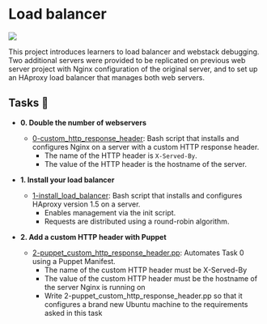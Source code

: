 # Load balancer


![](https://miro.medium.com/v2/resize:fit:1400/1*UEDws7zUq0N0dN-y3EGe5Q.png)

This project introduces learners to load balancer and webstack debugging.
Two additional servers were provided to be replicated on previous web server project
with Nginx configuration of the original server, and to set up an HAproxy
load balancer that manages both web servers.

## Tasks :page_with_curl:

* **0. Double the number of webservers**
  * [0-custom_http_response_header](./0-custom_http_response-header): Bash
  script that installs and configures Nginx on a server with a custom HTTP
  response header.
    * The name of the HTTP header is `X-Served-By`.
    * The value of the HTTP header is the hostname of the server.

* **1. Install your load balancer**
  * [1-install_load_balancer](./1-install_load_balancer): Bash script that
  installs and configures HAproxy version 1.5 on a server.
    * Enables management via the init script.
    * Requests are distributed using a round-robin algorithm.

* **2. Add a custom HTTP header with Puppet**
  * [2-puppet_custom_http_response_header.pp](./2-puppet_custom_http_response_header.pp): Automates
  Task 0 using a Puppet Manifest.
    * The name of the custom HTTP header must be X-Served-By
    * The value of the custom HTTP header must be the hostname of the server Nginx is running on
    * Write 2-puppet_custom_http_response_header.pp so that it configures a brand new Ubuntu machine to the requirements asked in this task
